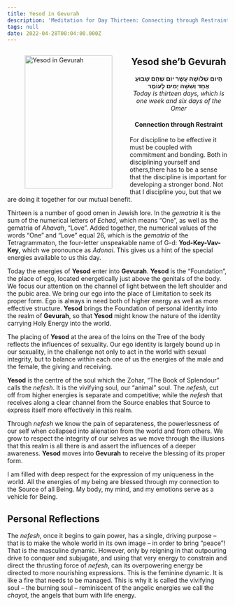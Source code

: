 ```yaml
---
title: Yesod in Gevurah
description: 'Meditation for Day Thirteen: Connecting through Restraint'
tags: null
date: 2022-04-28T00:04:00.000Z
---
```


<a href="https://www.chabad.org/holidays/sefirah/omer-count_cdo/jewish/Count-the-Omer.htm">
<i class="fa fa-file" aria-hidden="true"></i></a>

<figure style='float: left'>
 <a href='/posts/img/freedom/week2/2.6-Yesod_in_Gevurah.png' target="_blank">
   <img src='/posts/img/freedom/week2/2.6-Yesod_in_Gevurah_s.png' alt='Yesod in Gevurah' width='200' height='304' />
 </a>
</figure>

<div style="text-align:center">
<h2>Yesod she’b Gevurah</h2>
<span dir="rtl"><b>הָיום שְׁלוֹשָׁה עָשָׂר יוֹם שֶׁהֵם שָׁבוּעַ אֶחָד וְשִׁשָׁה יָמִים לָעוֹמֶר</b></span>
<br />
<i>ֹToday is thirteen days, which is one week and six days of the Omer</i>
</p>

<h4>Connection through Restraint</h4>

</div>

<div class="abstract">

For discipline to be effective it must be coupled with commitment and bonding. Both in disciplining yourself and others,there has to be a sense that the discipline is important for developing a stronger bond. Not that I discipline you, but that we are doing it together for our mutual benefit.

</div>

Thirteen is a number of good omen in Jewish lore. In the _gematria_ it is the sum of the numerical letters of _Echad_, which means “One”, as well as the gematria of _Ahavah_, “Love”. Added together, the numerical values of the words “One” and “Love” equal 26, which is the _gematria_ of the Tetragrammaton, the four-letter unspeakable name of G-d: __Yod-Key-Vav-Key__, which we pronounce as _Adonai_. This gives us a hint of the special energies available to us this day.

Today the energies of __Yesod__ enter into __Gevurah__. __Yesod__ is the “Foundation”, the place of ego, located energetically just above the genitals of the body. We focus our attention on the channel of light between the left shoulder and the pubic area. We bring our ego into the place of Limitation to seek its proper form. Ego is always in need both of higher energy as well as more effective structure. __Yesod__ brings the Foundation of personal identity into the realm of __Gevurah__, so that __Yesod__ might know the nature of the identity carrying Holy Energy into the world.

The placing of __Yesod__  at the area of the loins on the Tree of the body reflects the influences of sexuality. Our ego identity is largely bound up in our sexuality, in the challenge not only to act in the world with sexual integrity, but to balance within each one of us the energies of the male and the female, the giving and receiving.

__Yesod__ is the centre of the soul which the Zohar, “The Book of Splendour” calls the _nefesh_. It is the vivifying soul, our “animal” soul. The _nefesh_, cut off from higher energies is separate and competitive; while the _nefesh_ that receives along a clear channel from the Source enables that Source to express itself more effectively in this realm.

Through _nefesh_ we know the pain of separateness, the powerlessness of our self when collapsed into alienation from the world and from others. We grow to respect the integrity of our  selves as we move through the illusions that this realm is all there is and assert the influences of a deeper awareness. __Yesod__ moves into __Gevurah__ to receive the blessing of its proper form.

<div class="abstract">

I am filled with deep respect for the expression of my uniqueness in the world. All the energies of my being are blessed through my connection to the Source of all Being. My body, my mind, and my emotions serve as a vehicle for Being.
</div>

## Personal Reflections

<div class="note">

The _nefesh_, once it begins to gain power, has a single, driving purpose – that is to make the whole world in its own image – in order to bring “peace”! That is the masculine dynamic. However, only by reigning in that outpouring drive to conquer and subjugate, and using that very energy to constrain and direct the thrusting force of _nefesh_, can its overpowering energy be directed to more nourishing expressions. This is the feminine dynamic. It is like a fire that needs to be managed. This is why it is called the vivifying soul – the burning soul – reminiscent of the angelic energies we call the _chayot_, the angels that burn with life energy.

</div>

